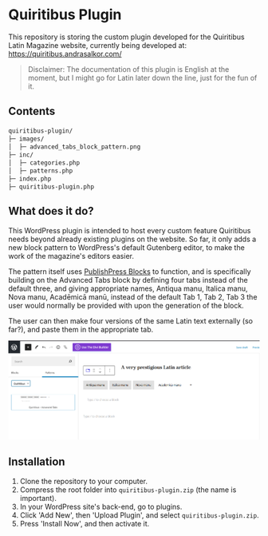 # Quiritibus Plugin

This repository is storing the custom plugin developed for the Quiritibus Latin Magazine website, currently being developed at: https://quiritibus.andrasalkor.com/

> Disclaimer: The documentation of this plugin is English at the moment, but I might go for Latin later down the line, just for the fun of it.

## Contents

```
quiritibus-plugin/
├─ images/
│  ├─ advanced_tabs_block_pattern.png
├─ inc/
│  ├─ categories.php
│  ├─ patterns.php
├─ index.php
├─ quiritibus-plugin.php
```

## What does it do?

This WordPress plugin is intended to host every custom feature Quiritibus needs beyond already existing plugins on the website. So far, it only adds a new block pattern to WordPress's default Gutenberg editor, to make the work of the magazine's editors easier.

The pattern itself uses [PublishPress Blocks](https://publishpress.com) to function, and is specifically building on the Advanced Tabs block by defining four tabs instead of the default three, and giving appropriate names, Antiqua manu, Italica manu, Nova manu, Acadēmicā manū, instead of the default Tab 1, Tab 2, Tab 3 the user would normally be provided with upon the generation of the block.

The user can then make four versions of the same Latin text externally (so far?), and paste them in the appropriate tab.

![Showcasing the plugin](https://github.com/andrasalkor/quiritibus/blob/main/images/advanced_tabs_block_pattern.png)

## Installation

1. Clone the repository to your computer.
2. Compress the root folder into `quiritibus-plugin.zip` (the name is important).
3. In your WordPress site's back-end, go to plugins.
4. Click 'Add New', then 'Upload Plugin', and select `quiritibus-plugin.zip`.
5. Press 'Install Now', and then activate it.
